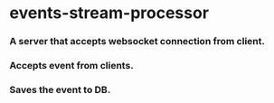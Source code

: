 # events-stream-processor


### A server that accepts websocket connection from client. 
### Accepts event from clients.
### Saves the event to DB.


